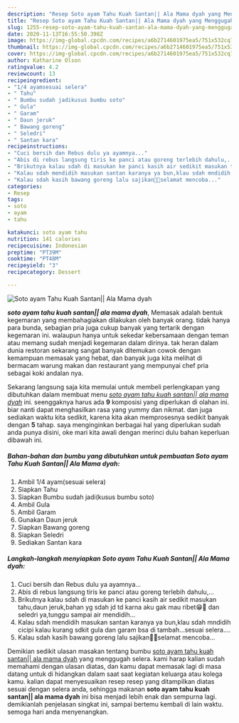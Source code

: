 ```yaml
---
description: "Resep Soto ayam Tahu Kuah Santan|| Ala Mama dyah yang Menggugah Selera"
title: "Resep Soto ayam Tahu Kuah Santan|| Ala Mama dyah yang Menggugah Selera"
slug: 1255-resep-soto-ayam-tahu-kuah-santan-ala-mama-dyah-yang-menggugah-selera
date: 2020-11-13T16:55:50.398Z
image: https://img-global.cpcdn.com/recipes/a6b2714601975ea5/751x532cq70/soto-ayam-tahu-kuah-santan-ala-mama-dyah-foto-resep-utama.jpg
thumbnail: https://img-global.cpcdn.com/recipes/a6b2714601975ea5/751x532cq70/soto-ayam-tahu-kuah-santan-ala-mama-dyah-foto-resep-utama.jpg
cover: https://img-global.cpcdn.com/recipes/a6b2714601975ea5/751x532cq70/soto-ayam-tahu-kuah-santan-ala-mama-dyah-foto-resep-utama.jpg
author: Katharine Olson
ratingvalue: 4.2
reviewcount: 13
recipeingredient:
- "1/4 ayamsesuai selera"
- " Tahu"
- " Bumbu sudah jadikusus bumbu soto"
- " Gula"
- " Garam"
- " Daun jeruk"
- " Bawang goreng"
- " Seledri"
- " Santan kara"
recipeinstructions:
- "Cuci bersih dan Rebus dulu ya ayamnya..."
- "Abis di rebus langsung tiris ke panci atau goreng terlebih dahulu,..."
- "Brikutnya kalau sdah di masukan ke panci kasih air sedikit masukan tahu,daun jeruk,bahan yg sdah jd td karna aku gak mau ribet😁🙏 dan seledri ya,tunggu sampai air mendidih..."
- "Kalau sdah mendidih masukan santan karanya ya bun,klau sdah mndidih cicipi kalau kurang sdkit gula dan garam bsa di tambah...sesuai selera...."
- "Kalau sdah kasih bawang goreng lalu sajikan🙏🥰selamat mencoba..."
categories:
- Resep
tags:
- soto
- ayam
- tahu

katakunci: soto ayam tahu 
nutrition: 141 calories
recipecuisine: Indonesian
preptime: "PT39M"
cooktime: "PT48M"
recipeyield: "3"
recipecategory: Dessert

---
```



![Soto ayam Tahu Kuah Santan|| Ala Mama dyah](https://img-global.cpcdn.com/recipes/a6b2714601975ea5/751x532cq70/soto-ayam-tahu-kuah-santan-ala-mama-dyah-foto-resep-utama.jpg)

<b><i>soto ayam tahu kuah santan|| ala mama dyah</i></b>, Memasak adalah bentuk kegemaran yang membahagiakan dilakukan oleh banyak orang. tidak hanya para bunda, sebagian pria juga cukup banyak yang tertarik dengan kegemaran ini. walaupun hanya untuk sekedar kebersamaan dengan teman atau memang sudah menjadi kegemaran dalam dirinya. tak heran dalam dunia restoran sekarang sangat banyak ditemukan cowok dengan kemampuan memasak yang hebat, dan banyak juga kita melihat di bermacam warung makan dan restaurant yang mempunyai chef pria sebagai koki andalan nya.


Sekarang langsung saja kita memulai untuk membeli perlengkapan yang dibutuhkan dalam membuat menu <u><i>soto ayam tahu kuah santan|| ala mama dyah</i></u> ini. seenggaknya harus ada <b>9</b> komposisi yang diperlukan di olahan ini. biar nanti dapat menghasilkan rasa yang yummy dan nikmat. dan juga sediakan waktu kita sedikit, karena kita akan memprosesnya sedikit banyak dengan <b>5</b> tahap. saya menginginkan berbagai hal yang diperlukan sudah anda punya disini, oke mari kita awali dengan merinci dulu bahan keperluan dibawah ini.

<!--inarticleads1-->

##### Bahan-bahan dan bumbu yang dibutuhkan untuk pembuatan Soto ayam Tahu Kuah Santan|| Ala Mama dyah:

1. Ambil 1/4 ayam(sesuai selera)
1. Siapkan  Tahu
1. Siapkan  Bumbu sudah jadi(kusus bumbu soto)
1. Ambil  Gula
1. Ambil  Garam
1. Gunakan  Daun jeruk
1. Siapkan  Bawang goreng
1. Siapkan  Seledri
1. Sediakan  Santan kara




<!--inarticleads2-->

##### Langkah-langkah menyiapkan Soto ayam Tahu Kuah Santan|| Ala Mama dyah:

1. Cuci bersih dan Rebus dulu ya ayamnya...
1. Abis di rebus langsung tiris ke panci atau goreng terlebih dahulu,...
1. Brikutnya kalau sdah di masukan ke panci kasih air sedikit masukan tahu,daun jeruk,bahan yg sdah jd td karna aku gak mau ribet😁🙏 dan seledri ya,tunggu sampai air mendidih...
1. Kalau sdah mendidih masukan santan karanya ya bun,klau sdah mndidih cicipi kalau kurang sdkit gula dan garam bsa di tambah...sesuai selera....
1. Kalau sdah kasih bawang goreng lalu sajikan🙏🥰selamat mencoba...




Demikian sedikit ulasan masakan tentang bumbu <u>soto ayam tahu kuah santan|| ala mama dyah</u> yang menggugah selera. kami harap kalian sudah memahami dengan ulasan diatas, dan kamu dapat memasak lagi di masa datang untuk di hidangkan dalam saat saat kegiatan keluarga atau kolega kamu. kalian dapat menyesuaikan resep resep yang ditampilkan diatas sesuai dengan selera anda, sehingga makanan <b>soto ayam tahu kuah santan|| ala mama dyah</b> ini bisa menjadi lebih enak dan sempurna lagi. demikianlah penjelasan singkat ini, sampai bertemu kembali di lain waktu. semoga hari anda menyenangkan.
